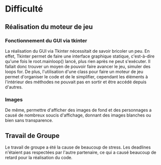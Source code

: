 # Difficulté

## Réalisation du moteur de jeu

### Fonctionnement du GUI via tkinter

La réalisation du GUI via Tkinter nécessitait de savoir bricoler un peu. En effet, Tkinter permet de faire une interface graphique statique, c'est-à-dire qu'une fois le root.mainloop() lancé, plus rien après ne peut s'exécuter. Il fallait donc trouver un moyen de pouvoir faire avancer le jeu, simuler des loops for. De plus, l'utilisation d'une class pour faire un moteur de jeu permet d'organiser le code et de le simplifier, cependant les éléments à l'intérieur des méthodes ne pouvait pas en sortir et être accédé depuis d'autres.

### Images

De même, permettre d'afficher des images de fond et des personnages a causé de nombreux soucis d'affichage, donnant des images blanches ou bien sans transparence. 

## Travail de Groupe

Le travail de groupe a été la cause de beaucoup de stress. Les deadlines n'étaient pas respectées par l'autre partenaire, ce qui a causé beaucoup de retard pour la réalisation du code. 

